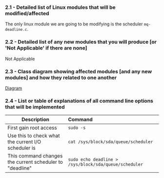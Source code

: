 ### 2.1 - Detailed list of Linux modules that will be modified/affected
The only linux module we are going to be modifying is the scheduler `mq-deadline.c`. 


### 2.2 - Detailed list of any new modules that you will produce [or 'Not Applicable' if there are none]
Not Applicable



### 2.3 - Class diagram showing affected modules [and any new modules] and how they related to one another
[Diagram](https://github.com/aboyac/cmsi387-project/issues/1#issue-432373570)



### 2.4 - List or table of explanations of all command line options that will be implemented
| Description                                              | Command                                               |
| -------------------------------------------------------- | :---------------------------------------------------- |
| First gain root access                                   | `sudo -s`                                             |
| Use this to check what the current I/O scheduler is      | `cat /sys/block/sda/queue/scheduler`                  |
| This command changes the current scheduler to "deadline" | `sudo echo deadline > /sys/block/sda/queue/scheduler` |
